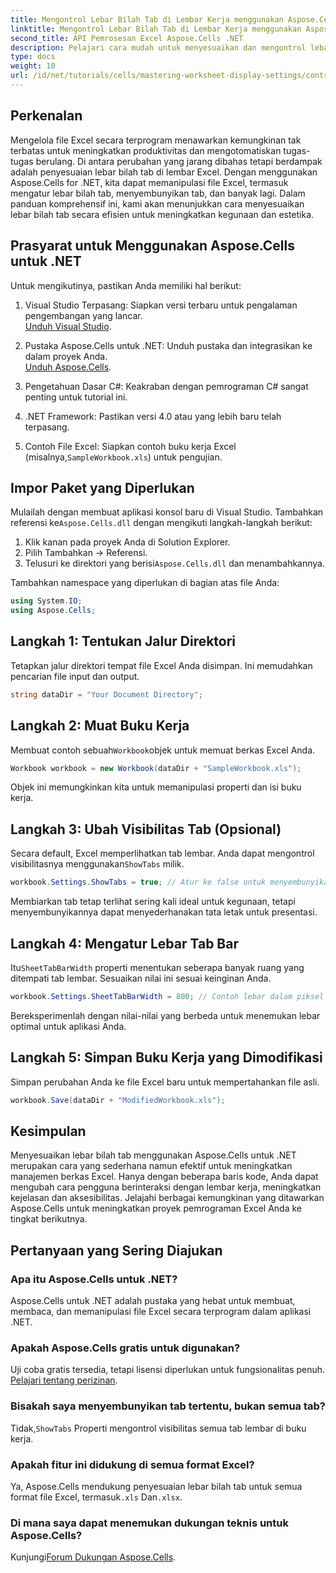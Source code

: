 ```yaml
---
title: Mengontrol Lebar Bilah Tab di Lembar Kerja menggunakan Aspose.Cells
linktitle: Mengontrol Lebar Bilah Tab di Lembar Kerja menggunakan Aspose.Cells
second_title: API Pemrosesan Excel Aspose.Cells .NET
description: Pelajari cara mudah untuk menyesuaikan dan mengontrol lebar bilah tab di lembar Excel menggunakan Aspose.Cells for .NET. Ikuti panduan langkah demi langkah kami untuk meningkatkan navigasi dan estetika lembar kerja dengan pengaturan yang disesuaikan.
type: docs
weight: 10
url: /id/net/tutorials/cells/mastering-worksheet-display-settings/controlling-tab-bar-width/
---
```

## Perkenalan

Mengelola file Excel secara terprogram menawarkan kemungkinan tak terbatas untuk meningkatkan produktivitas dan mengotomatiskan tugas-tugas berulang. Di antara perubahan yang jarang dibahas tetapi berdampak adalah penyesuaian lebar bilah tab di lembar Excel. Dengan menggunakan Aspose.Cells for .NET, kita dapat memanipulasi file Excel, termasuk mengatur lebar bilah tab, menyembunyikan tab, dan banyak lagi. Dalam panduan komprehensif ini, kami akan menunjukkan cara menyesuaikan lebar bilah tab secara efisien untuk meningkatkan kegunaan dan estetika.

## Prasyarat untuk Menggunakan Aspose.Cells untuk .NET

Untuk mengikutinya, pastikan Anda memiliki hal berikut:

1. Visual Studio Terpasang: Siapkan versi terbaru untuk pengalaman pengembangan yang lancar.  
   [Unduh Visual Studio](https://visualstudio.microsoft.com/).

2. Pustaka Aspose.Cells untuk .NET: Unduh pustaka dan integrasikan ke dalam proyek Anda.  
   [Unduh Aspose.Cells](https://releases.aspose.com/cells/net/).

3. Pengetahuan Dasar C#: Keakraban dengan pemrograman C# sangat penting untuk tutorial ini.

4. .NET Framework: Pastikan versi 4.0 atau yang lebih baru telah terpasang.

5.  Contoh File Excel: Siapkan contoh buku kerja Excel (misalnya,`SampleWorkbook.xls`) untuk pengujian.

## Impor Paket yang Diperlukan
 Mulailah dengan membuat aplikasi konsol baru di Visual Studio. Tambahkan referensi ke`Aspose.Cells.dll` dengan mengikuti langkah-langkah berikut:

1. Klik kanan pada proyek Anda di Solution Explorer.
2. Pilih Tambahkan → Referensi.
3.  Telusuri ke direktori yang berisi`Aspose.Cells.dll` dan menambahkannya.

Tambahkan namespace yang diperlukan di bagian atas file Anda:

```csharp
using System.IO;
using Aspose.Cells;
```

## Langkah 1: Tentukan Jalur Direktori
Tetapkan jalur direktori tempat file Excel Anda disimpan. Ini memudahkan pencarian file input dan output.

```csharp
string dataDir = "Your Document Directory";
```

## Langkah 2: Muat Buku Kerja
 Membuat contoh sebuah`Workbook`objek untuk memuat berkas Excel Anda.

```csharp
Workbook workbook = new Workbook(dataDir + "SampleWorkbook.xls");
```

Objek ini memungkinkan kita untuk memanipulasi properti dan isi buku kerja.

## Langkah 3: Ubah Visibilitas Tab (Opsional)
 Secara default, Excel memperlihatkan tab lembar. Anda dapat mengontrol visibilitasnya menggunakan`ShowTabs` milik.

```csharp
workbook.Settings.ShowTabs = true; // Atur ke false untuk menyembunyikan tab
```

Membiarkan tab tetap terlihat sering kali ideal untuk kegunaan, tetapi menyembunyikannya dapat menyederhanakan tata letak untuk presentasi.

## Langkah 4: Mengatur Lebar Tab Bar
 Itu`SheetTabBarWidth` properti menentukan seberapa banyak ruang yang ditempati tab lembar. Sesuaikan nilai ini sesuai keinginan Anda.

```csharp
workbook.Settings.SheetTabBarWidth = 800; // Contoh lebar dalam piksel
```

Bereksperimenlah dengan nilai-nilai yang berbeda untuk menemukan lebar optimal untuk aplikasi Anda.

## Langkah 5: Simpan Buku Kerja yang Dimodifikasi
Simpan perubahan Anda ke file Excel baru untuk mempertahankan file asli.

```csharp
workbook.Save(dataDir + "ModifiedWorkbook.xls");
```

## Kesimpulan

Menyesuaikan lebar bilah tab menggunakan Aspose.Cells untuk .NET merupakan cara yang sederhana namun efektif untuk meningkatkan manajemen berkas Excel. Hanya dengan beberapa baris kode, Anda dapat mengubah cara pengguna berinteraksi dengan lembar kerja, meningkatkan kejelasan dan aksesibilitas. Jelajahi berbagai kemungkinan yang ditawarkan Aspose.Cells untuk meningkatkan proyek pemrograman Excel Anda ke tingkat berikutnya.

## Pertanyaan yang Sering Diajukan

### Apa itu Aspose.Cells untuk .NET?
Aspose.Cells untuk .NET adalah pustaka yang hebat untuk membuat, membaca, dan memanipulasi file Excel secara terprogram dalam aplikasi .NET.

### Apakah Aspose.Cells gratis untuk digunakan?
Uji coba gratis tersedia, tetapi lisensi diperlukan untuk fungsionalitas penuh.  
[Pelajari tentang perizinan](https://purchase.aspose.com/buy).

### Bisakah saya menyembunyikan tab tertentu, bukan semua tab?
 Tidak,`ShowTabs` Properti mengontrol visibilitas semua tab lembar di buku kerja.

### Apakah fitur ini didukung di semua format Excel?
 Ya, Aspose.Cells mendukung penyesuaian lebar bilah tab untuk semua format file Excel, termasuk`.xls` Dan`.xlsx`.

### Di mana saya dapat menemukan dukungan teknis untuk Aspose.Cells?
 Kunjungi[Forum Dukungan Aspose.Cells](https://forum.aspose.com/c/cells/9).